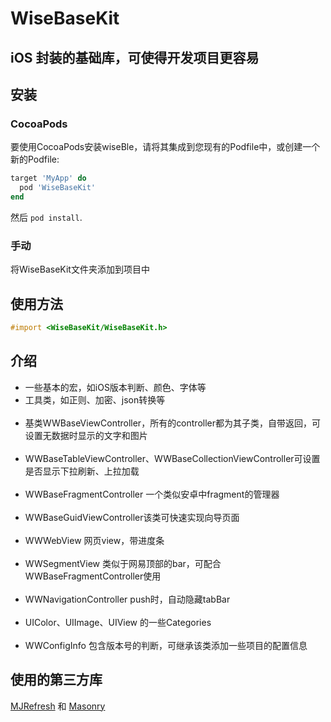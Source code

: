 # WiseBaseKit
## iOS 封装的基础库，可使得开发项目更容易

## 安装

### CocoaPods
要使用CocoaPods安装wiseBle，请将其集成到您现有的Podfile中，或创建一个新的Podfile:

```ruby
target 'MyApp' do
  pod 'WiseBaseKit'
end
```
然后 `pod install`.

### 手动

将WiseBaseKit文件夹添加到项目中


## 使用方法
```objective-c
#import <WiseBaseKit/WiseBaseKit.h>
```

## 介绍
<ul>
  <li>一些基本的宏，如iOS版本判断、颜色、字体等</li>
  <li>工具类，如正则、加密、json转换等</li>
  <li>基类WWBaseViewController，所有的controller都为其子类，自带返回，可设置无数据时显示的文字和图片</li>
  <li>WWBaseTableViewController、WWBaseCollectionViewController可设置是否显示下拉刷新、上拉加载</li>
  <li>WWBaseFragmentController 一个类似安卓中fragment的管理器</li>
  <li>WWBaseGuidViewController该类可快速实现向导页面</li>
  <li>WWWebView 网页view，带进度条</li>
  <li>WWSegmentView 类似于网易顶部的bar，可配合WWBaseFragmentController使用</li>
  <li>WWNavigationController push时，自动隐藏tabBar</li>
  <li>UIColor、UIImage、UIView 的一些Categories</li>
  <li>WWConfigInfo 包含版本号的判断，可继承该类添加一些项目的配置信息</li>
</ul>


## 使用的第三方库

<p><a href="https://github.com/CoderMJLee/MJRefresh">MJRefresh</a> 和 <a href="https://github.com/CoderMJLee/MJRefresh">Masonry</a></p>
